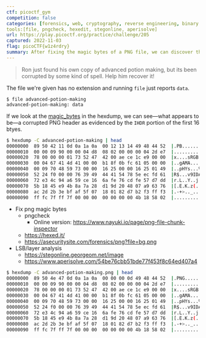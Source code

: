 ```yaml
---
ctf: picoctf_gym
competition: false
categories: [forensics, web, cryptography, reverse engineering, binary exploitation]
tools:[file, pngcheck, hexedit, stegonline, aperisolve]
url: https://play.picoctf.org/practice/challenge/205
captured: 2022-11-03
flag: picoCTF{w1z4rdry}
summary: After fixing the magic bytes of a PNG file, we can discover the flag within the red layer by adjusting the image curves or by using a layer inspection tool
---
```


> Ron just found his own copy of advanced potion making, but its been corrupted by some kind of spell. Help him recover it!

The file we're given has no extension and running `file` just reports `data`.

```shell
$ file advanced-potion-making
advanced-potion-making: data
```

If we look at the [magic_bytes](../../reference/magic_bytes.md) in the hexdump, we can see—what appears to be—a corrupted PNG header as evidenced by the `IHDR` portion of the first 16 btyes.

```bash
$ hexdump -C advanced-potion-making | head
00000000  89 50 42 11 0d 0a 1a 0a  00 12 13 14 49 48 44 52  |.PB.........IHDR|
00000010  00 00 09 90 00 00 04 d8  08 02 00 00 00 04 2d e7  |..............-.|
00000020  78 00 00 00 01 73 52 47  42 00 ae ce 1c e9 00 00  |x....sRGB.......|
00000030  00 04 67 41 4d 41 00 00  b1 8f 0b fc 61 05 00 00  |..gAMA......a...|
00000040  00 09 70 48 59 73 00 00  16 25 00 00 16 25 01 49  |..pHYs...%...%.I|
00000050  52 24 f0 00 00 76 39 49  44 41 54 78 5e ec fd 61  |R$...v9IDATx^..a|
00000060  72 e3 4c 94 a6 59 ce 16  6a fe 76 cd fe 57 d7 dd  |r.L..Y..j.v..W..|
00000070  5b 18 45 e9 4b 8a 7a 28  d1 9d 20 48 07 a9 63 76  |[.E.K.z(.. H..cv|
00000080  ac 2d 2b 3e bf af 5f 07  18 01 82 d7 b2 f3 ff f3  |.-+>.._.........|
00000090  ff fc 7f ff 7f 00 00 00  00 00 00 00 4b 18 58 02  |............K.X.|
```



- Fix png magic bytes
	- pngcheck
		- Online version: https://www.nayuki.io/page/png-file-chunk-inspector
	- https://hexed.it/
	- https://asecuritysite.com/forensics/png?file=bg.png
- LSB/layer analysis
	- https://stegonline.georgeom.net/image
	- https://www.aperisolve.com/54be76cbb51bde77f453f8c64ed407a4


```bash
$ hexdump -C advanced-potion-making.png | head
00000000  89 50 4e 47 0d 0a 1a 0a  00 00 00 0d 49 48 44 52  |.PNG........IHDR|
00000010  00 00 09 90 00 00 04 d8  08 02 00 00 00 04 2d e7  |..............-.|
00000020  78 00 00 00 01 73 52 47  42 00 ae ce 1c e9 00 00  |x....sRGB.......|
00000030  00 04 67 41 4d 41 00 00  b1 8f 0b fc 61 05 00 00  |..gAMA......a...|
00000040  00 09 70 48 59 73 00 00  16 25 00 00 16 25 01 49  |..pHYs...%...%.I|
00000050  52 24 f0 00 00 76 39 49  44 41 54 78 5e ec fd 61  |R$...v9IDATx^..a|
00000060  72 e3 4c 94 a6 59 ce 16  6a fe 76 cd fe 57 d7 dd  |r.L..Y..j.v..W..|
00000070  5b 18 45 e9 4b 8a 7a 28  d1 9d 20 48 07 a9 63 76  |[.E.K.z(.. H..cv|
00000080  ac 2d 2b 3e bf af 5f 07  18 01 82 d7 b2 f3 ff f3  |.-+>.._.........|
00000090  ff fc 7f ff 7f 00 00 00  00 00 00 00 4b 18 58 02  |............K.X.|
```